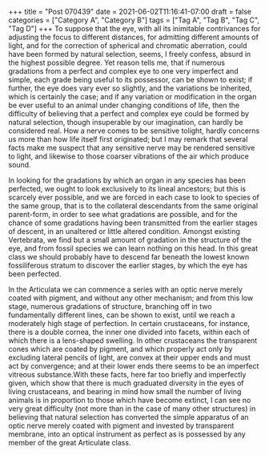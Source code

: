 +++
title = "Post 070439"
date = 2021-06-02T11:16:41-07:00
draft = false
categories = ["Category A", "Category B"]
tags = ["Tag A", "Tag B", "Tag C", "Tag D"]
+++
To suppose that the eye, with all its inimitable contrivances for adjusting the focus to different distances, for admitting different amounts of light, and for the correction of spherical and chromatic aberration, could have been formed by natural selection, seems, I freely confess, absurd in the highest possible degree. Yet reason tells me, that if numerous gradations from a perfect and complex eye to one very imperfect and simple, each grade being useful to its possessor, can be shown to exist; if further, the eye does vary ever so slightly, and the variations be inherited, which is certainly the case; and if any variation or modification in the organ be ever useful to an animal under changing conditions of life, then the difficulty of believing that a perfect and complex eye could be formed by natural selection, though insuperable by our imagination, can hardly be considered real. How a nerve comes to be sensitive tolight, hardly concerns us more than how life itself first originated; but I may remark that several facts make me suspect that any sensitive nerve may be rendered sensitive to light, and likewise to those coarser vibrations of the air which produce sound.

In looking for the gradations by which an organ in any species has been perfected, we ought to look exclusively to its lineal ancestors; but this is scarcely ever possible, and we are forced in each case to look to species of the same group, that is to the collateral descendants from the same original parent-form, in order to see what gradations are possible, and for the chance of some gradations having been transmitted from the earlier stages of descent, in an unaltered or little altered condition. Amongst existing Vertebrata, we find but a small amount of gradation in the structure of the eye, and from fossil species we can learn nothing on this head. In this great class we should probably have to descend far beneath the lowest known fossiliferous stratum to discover the earlier stages, by which the eye has been perfected.

In the Articulata we can commence a series with an optic nerve merely coated with pigment, and without any other mechanism; and from this low stage, numerous gradations of structure, branching off in two fundamentally different lines, can be shown to exist, until we reach a moderately high stage of perfection. In certain crustaceans, for instance, there is a double cornea, the inner one divided into facets, within each of which there is a lens-shaped swelling. In other crustaceans the transparent cones which are coated by pigment, and which properly act only by excluding lateral pencils of light, are convex at their upper ends and must act by convergence; and at their lower ends there seems to be an imperfect vitreous substance.With these facts, here far too briefly and imperfectly given, which show that there is much graduated diversity in the eyes of living crustaceans, and bearing in mind how small the number of living animals is in proportion to those which have become extinct, I can see no very great difficulty (not more than in the case of many other structures) in believing that natural selection has converted the simple apparatus of an optic nerve merely coated with pigment and invested by transparent membrane, into an optical instrument as perfect as is possessed by any member of the great Articulate class.
